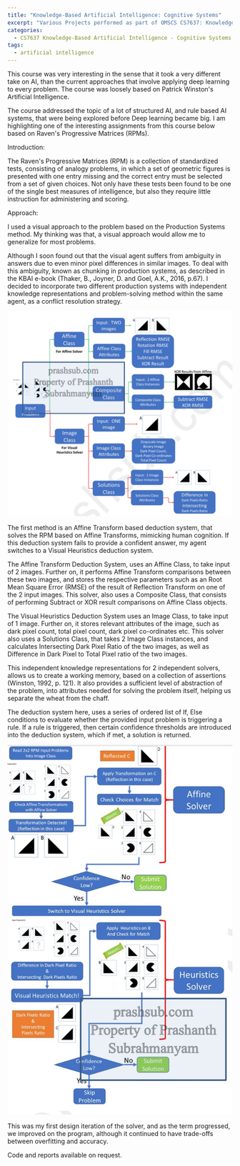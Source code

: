 ```yaml
---
title: "Knowledge-Based Artificial Intelligence: Cognitive Systems"
excerpt: "Various Projects performed as part of OMSCS CS7637: Knowledge-Based Artificial Intelligence: Cognitive Systems"
categories:
  - CS7637 Knowledge-Based Artificial Intelligence - Cognitive Systems
tags:
  - artificial intelligence
---
```



This course was very interesting in the sense that it took a very different take on AI, than the current approaches that involve applying deep learning to every problem. The course was loosely based on Patrick Winston's Artificial Intelligence. 

The course addressed the topic of a lot of structured AI, and rule based AI systems, that were being explored before Deep learning became big. I am highlighting one of the interesting assignments from this course below based on Raven's Progressive Matrices (RPMs).

Introduction:

The Raven's Progressive Matrices (RPM) is a collection of standardized tests, consisting of analogy problems, in which a set of geometric figures is presented with one entry missing and the correct entry must be selected from a set of given choices. Not only have these tests been found to be one of the single best measures of intelligence, but also they require little instruction for administering and scoring.

Approach:

I used a visual approach to the problem based on the Production Systems method. My thinking was that, a visual approach would allow me to generalize for most problems.

Although I soon found out that the visual agent suffers from ambiguity in answers due to even minor pixel differences in similar images. To deal with this ambiguity, known as chunking in production systems, as described in the KBAI e-book (Thaker, B., Joyner, D. and Goel, A.K., 2016, p.67). I decided to incorporate two different production systems with independent knowledge representations and problem-solving method within the same agent, as a conflict resolution strategy. 

![Knowledge Representation of Visual RPM Agent](https://github.com/prashsub/prashsub.github.io/blob/master/assets/images/AgentArchitecture.jpg)


The first method is an Affine Transform based deduction system, that solves the RPM based on Affine Transforms, mimicking human cognition. If this deduction system fails to provide a confident answer, my agent switches to a Visual Heuristics deduction system.

The Affine Transform Deduction System, uses an Affine Class, to take input of 2 images. Further on, it performs Affine Transform comparisons between these two images, and stores the respective parameters such as an Root Mean Square Error (RMSE) of the result of Reflection Transform on one of the 2 input images. This solver, also uses a Composite Class, that consists of performing Subtract or XOR result comparisons on Affine Class objects.

The Visual Heuristics Deduction System uses an Image Class, to take input of 1 image. Further on, it stores relevant attributes of the image, such as dark pixel count, total pixel count, dark pixel co-ordinates etc. This solver also uses a Solutions Class, that takes 2 Image Class instances, and calculates Intersecting Dark Pixel Ratio of the two images, as well as Difference in Dark Pixel to Total Pixel ratio of the two images.

This independent knowledge representations for 2 independent solvers, allows us to create a working memory, based on a collection of assertions (Winston, 1992, p. 121). It also provides a sufficient level of abstraction of the problem, into attributes needed for solving the problem itself, helping us separate the wheat from the chaff.

The deduction system here, uses a series of ordered list of If, Else conditions to evaluate whether the provided input problem is triggering a rule. If a rule is triggered, then certain confidence thresholds are introduced into the deduction system, which if met, a solution is returned.

![Problem Solving Method](https://github.com/prashsub/prashsub.github.io/blob/master/assets/images/AgentProblemSolver.jpg)

This was my first design iteration of the solver, and as the term progressed, we improved on the program, although it continued to have trade-offs between overfitting and accuracy.

Code and reports available on request.



